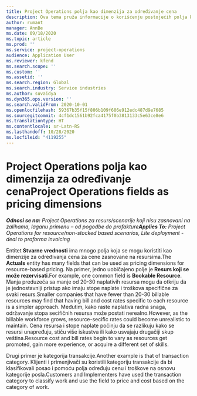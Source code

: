 ```yaml
---
title: Project Operations polja kao dimenzija za određivanje cena
description: Ova tema pruža informacije o korišćenju postojećih polja kao dimenzija za određivanje cena u usluzi Dynamics 365 Project Operations.
author: rumant
manager: AnnBe
ms.date: 09/18/2020
ms.topic: article
ms.prod: ''
ms.service: project-operations
audience: Application User
ms.reviewer: kfend
ms.search.scope: ''
ms.custom: ''
ms.assetid: ''
ms.search.region: Global
ms.search.industry: Service industries
ms.author: suvaidya
ms.dyn365.ops.version: ''
ms.search.validFrom: 2020-10-01
ms.openlocfilehash: 59367b35f15f806b109f606e912edc487d9e7685
ms.sourcegitcommit: 4cf1dc1561b92fca4175f0b3813133c5e63ce8e6
ms.translationtype: HT
ms.contentlocale: sr-Latn-RS
ms.lasthandoff: 10/28/2020
ms.locfileid: "4119255"
---
```

# <a name="project-operations-fields-as-pricing-dimensions"></a><span data-ttu-id="c002b-103">Project Operations polja kao dimenzija za određivanje cena</span><span class="sxs-lookup"><span data-stu-id="c002b-103">Project Operations fields as pricing dimensions</span></span>

<span data-ttu-id="c002b-104">_**Odnosi se na:** Project Operations za resurs/scenarije koji nisu zasnovani na zalihama, laganu primenu – od pogodbe do profakture_</span><span class="sxs-lookup"><span data-stu-id="c002b-104">_**Applies To:** Project Operations for resource/non-stocked based scenarios, Lite deployment - deal to proforma invoicing_</span></span>

<span data-ttu-id="c002b-105">Entitet **Stvarne vrednosti** ima mnogo polja koja se mogu koristiti kao dimenzije za određivanja cena za cene zasnovane na resursima.</span><span class="sxs-lookup"><span data-stu-id="c002b-105">The **Actuals** entity has many fields that can be used as pricing dimensions for resource-based pricing.</span></span> <span data-ttu-id="c002b-106">Na primer, jedno uobičajeno polje je **Resurs koji se može rezervisati**.</span><span class="sxs-lookup"><span data-stu-id="c002b-106">For example, one common field is **Bookable Resource**.</span></span> <span data-ttu-id="c002b-107">Manja preduzeća sa manje od 20-30 naplativih resursa mogu da otkriju da je jednostavniji pristup ako imaju stope naplate i troškova specifične za svaki resurs.</span><span class="sxs-lookup"><span data-stu-id="c002b-107">Smaller companies that have fewer than 20-30 billable resources may find that having bill and cost rates specific to each resource is a simpler approach.</span></span> <span data-ttu-id="c002b-108">Međutim, kako raste naplativa radna snaga, održavanje stopa secifičnih resursa može postati nerealno.</span><span class="sxs-lookup"><span data-stu-id="c002b-108">However, as the billable workforce grows, resource-secific rates could become unrealistic to maintain.</span></span> <span data-ttu-id="c002b-109">Cena resursa i stope naplate počinju da se razlikuju kako se resursi unapređuju, stiču više iskustva ili kako usvajaju drugačiji skup veština.</span><span class="sxs-lookup"><span data-stu-id="c002b-109">Resource cost and bill rates begin to vary as resources get promoted, gain more experience, or acquire a different set of skills.</span></span> 

<span data-ttu-id="c002b-110">Drugi primer je kategorija transakcije.</span><span class="sxs-lookup"><span data-stu-id="c002b-110">Another example is that of transaction category.</span></span> <span data-ttu-id="c002b-111">Klijenti i primenjivači su koristili kategoriju transakcije da bi klasifikovali posao i pomoću polja određuju cenu i troškove na osnovu kategorije posla.</span><span class="sxs-lookup"><span data-stu-id="c002b-111">Customers and Implementers have used the transaction category to classify work and use the field to price and cost based on the category of work.</span></span>
